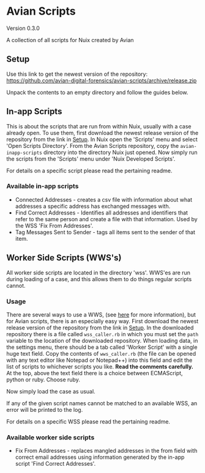 # Avian Scripts
Version 0.3.0

A collection of all scripts for Nuix created by Avian

## Setup
Use this link to get the newest version of the repository:
https://github.com/avian-digital-forensics/avian-scripts/archive/release.zip

Unpack the contents to an empty directory and follow the guides below.

## In-app Scripts
This is about the scripts that are run from within Nuix, usually with a case already open.
To use them, first download the newest release version of the repository from the link in [Setup](##Setup).
In Nuix open the 'Scripts' menu and select 'Open Scripts Directory'.
From the Avian Scripts repository, copy the `avian-inapp-scripts` directory into the directory Nuix just opened.
Now simply run the scripts from the 'Scripts' menu under 'Nuix Developed Scripts'.

For details on a specific script please read the pertaining readme.

### Available in-app scripts
* Connected Addresses - creates a csv file with information about what addresses a specific address has exchanged messages with.
* Find Correct Addresses - Identifies all addresses and identifiers that refer to the same person and create a file with that information.
Used by the WSS 'Fix From Addresses'.
* Tag Messages Sent to Sender - tags all items sent to the sender of that item.

## Worker Side Scripts (WWS's)
All worker side scripts are located in the directory 'wss'.
WWS'es are run during loading of a case, and this allows them to do things regular scripts cannot.

### Usage
There are several ways to use a WWS, (see [here](https://github.com/kalapakim/SmackDown2016/wiki/Worker-Side-Scripting) for more information), but for Avian scripts, there is an especially easy way.
First download the newest release version of the repository from the link in [Setup](##Setup).
In the downloaded repository there is a file called `wss_caller.rb` in which you must set the `path` variable to the location of the downloaded repository.
When loading data, in the settings menu, there should be a tab called 'Worker Script' with a single huge text field.
Copy the contents of `wws_caller.rb` (the file can be opened with any text editor like Notepad or Notepad++) into this field and edit the list of scripts to whichever scripts you like.
**Read the comments carefully.**
At the top, above the text field there is a choice between ECMAScript, python or ruby.
Choose ruby.

Now simply load the case as usual.

If any of the given script names cannot be matched to an available WSS, an error will be printed to the log.

For details on a specific WSS please read the pertaining readme.

### Available worker side scripts
* Fix From Addresses - replaces mangled addresses in the from field with correct email addresses using information generated by the in-app script 'Find Correct Addresses'.
